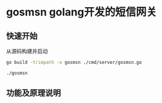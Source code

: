 # gosmsn golang开发的短信网关

## 快速开始

从源码构建并启动

```bash
go build -trimpath -o gosmsn ./cmd/server/gosmsn.go 

./gosmsn
```

## 功能及原理说明




